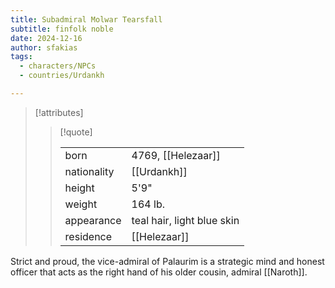 ```yaml
---
title: Subadmiral Molwar Tearsfall
subtitle: finfolk noble
date: 2024-12-16
author: sfakias
tags:
  - characters/NPCs
  - countries/Urdankh

---
```

> [!attributes]
> 
> > [!quote]
> >
> > | | |
> > | --- | --- |
> > | born | 4769, [[Helezaar]] |
> > | nationality | [[Urdankh]] |
> > | height | 5'9" |
> > | weight | 164 lb. |
> > | appearance | teal hair, light blue skin |
> > | residence | [[Helezaar]] |

Strict and proud, the vice-admiral of Palaurim is a strategic mind and honest officer that acts as the right hand of his older cousin, admiral [[Naroth]].